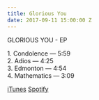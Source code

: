 ```yaml
---
title: Glorious You
date: 2017-09-11 15:00:00 Z
---
```


GLORIOUS YOU - EP

1\. Condolence — 5:59\
2\. Adios — 4:25\
3\. Edmonton — 4:54\
4\. Mathematics — 3:09

[iTunes](http://smarturl.it/GYiTunes) [Spotify](http://smarturl.it/GYSpotify)